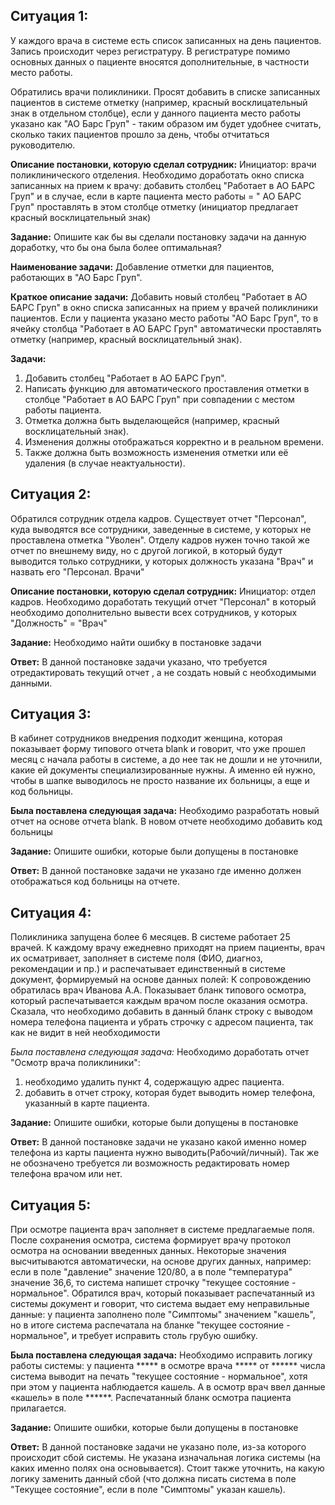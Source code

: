 ## Ситуация 1:

У каждого врача в системе есть список записанных на день пациентов. Запись происходит через регистратуру. В регистратуре помимо основных данных о пациенте вносятся дополнительные, в частности место работы.

Обратились врачи поликлиники. Просят добавить в списке записанных пациентов в системе отметку (например, красный восклицательный знак в отдельном столбце), если у данного пациента место работы указано как "АО Барс Груп" - таким образом им будет удобнее считать, сколько таких пациентов прошло за день, чтобы отчитаться руководителю.


**Описание постановки, которую сделал сотрудник:**
Инициатор: врачи поликлинического отделения. Необходимо доработать окно списка записанных на прием к врачу: добавить столбец "Работает в АО БАРС Груп" и в случае, если в карте пациента место работы = " АО БАРС Груп" проставлять в этом столбце отметку (инициатор предлагает красный восклицательный знак)

**Задание:**
Опишите как бы вы сделали постановку задачи на данную доработку, что бы она была более оптимальная?


**Наименование задачи:** Добавление отметки для пациентов, работающих в "АО Барс Груп".

**Краткое описание задачи:**
Добавить новый столбец "Работает в АО БАРС Груп" в окно списка записанных на прием у врачей поликлиники пациентов. Если у пациента указано место работы "АО Барс Груп", то в ячейку столбца "Работает в АО БАРС Груп" автоматически проставлять отметку (например, красный восклицательный знак).

**Задачи:**
1. Добавить столбец "Работает в АО БАРС Груп".
2. Написать функцию для автоматического проставления отметки в столбце "Работает в АО БАРС Груп" при совпадении с местом работы пациента.
3. Отметка должна быть выделающейся (например, красный восклицательный знак).
4. Изменения должны отображаться корректно и в реальном времени.
5. Также должна быть возможность изменения отметки или её удаления (в случае неактуальности).

## Ситуация 2:

Обратился сотрудник отдела кадров. Существует отчет "Персонал", куда выводятся все сотрудники, заведенные в системе, у которых не проставлена отметка "Уволен". Отделу кадров нужен точно такой же отчет по внешнему виду, но с другой логикой,  в который будут выводится только сотрудники, у которых должность указана "Врач" и назвать его "Персонал. Врачи"

**Описание постановки, которую сделал сотрудник:**
Инициатор: отдел кадров. Необходимо доработать текущий отчет "Персонал" в который необходимо дополнительно вывести всех сотрудников, у которых "Должность" = "Врач"

**Задание:**
Необходимо найти ошибку в постановке задачи

**Ответ:** В данной постановке задачи указано, что требуется отредактировать текущий отчет , а не создать новый с необходимыми данными.

## Ситуация 3:

В кабинет сотрудников внедрения подходит женщина, которая показывает форму типового отчета blank и говорит, что уже прошел месяц с начала работы в системе, а до нее так не дошли и не уточнили, какие ей документы специализированные нужны. А именно ей нужно, чтобы в шапке выводилось не просто название их больницы, а еще и код больницы. 

**Была поставлена следующая задача:**
Необходимо разработать новый отчет на основе отчета blank. В новом отчете необходимо добавить код больницы 

**Задание:**
Опишите ошибки, которые были допущены в постановке

**Ответ:** В данной постановке задачи не указано где именно должен отображаться код больницы на отчете.

## Ситуация 4:

Поликлиника запущена более 6 месяцев. В системе работает 25 врачей. К каждому врачу ежедневно приходят на прием пациенты, врач их осматривает, заполняет в системе поля (ФИО, диагноз, рекомендации и пр.) и распечатывает единственный в системе документ, формируемый на основе данных полей:
К сопровождению обратилась врач Иванова А.А. Показывает бланк типового осмотра, который распечатывается каждым врачом после оказания осмотра. Сказала, что необходимо добавить в данный бланк строку с выводом номера телефона пациента и убрать строчку с адресом пациента, так как не видит в ней необходимости

*Была поставлена следующая задача:*
Необходимо доработать отчет "Осмотр врача поликлиники": 
1) необходимо удалить пункт 4, содержащую адрес пациента.
2) добавить в отчет строку, которая будет выводить номер телефона, указанный в карте пациента.

**Задание:**
Опишите ошибки, которые были допущены в постановке

**Ответ:** В данной постановке задачи не указано какой именно номер телефона из карты пациента нужно выводить(Рабочий/личный). Так же не обозначено требуется ли возможность редактировать номер телефона врачом или нет.

## Ситуация 5:

При осмотре пациента врач заполняет в системе предлагаемые поля. После сохранения осмотра, система формирует врачу протокол осмотра на основании введенных данных. Некоторые значения высчитываются автоматически, на основе других данных, например: если в поле "давление" значение 120/80, а в поле "температура" значение 36,6, то система напишет строчку "текущее состояние - нормальное".
Обратился врач, который показывает распечатанный из системы документ и говорит, что система выдает ему неправильные данные: у пациента заполнено поле "Симптомы" значением "кашель", но в итоге система распечатала на бланке "текущее состояние - нормальное", и требует исправить столь грубую ошибку.

**Была поставлена следующая задача:**
Необходимо исправить логику работы системы: у пациента ***** в осмотре врача ***** от ****** числа система выводит на печать "текущее состояние - нормальное", хотя при этом у пациента наблюдается кашель. А в осмотр  врач ввел данные «кашель» в поле ******. Распечатанный бланк осмотра пациента прилагается.

**Задание:**
Опишите ошибки, которые были допущены в постановке

**Ответ:** В данной постановке задачи не указано поле, из-за которого происходит сбой системы. Не указана изначальная логика системы (на каких именно полях она основывается). Стоит также уточнить, на какую логику заменить данный сбой (что должна писать система в поле "Текущее состояние", если в поле "Симптомы" указан кашель). 
